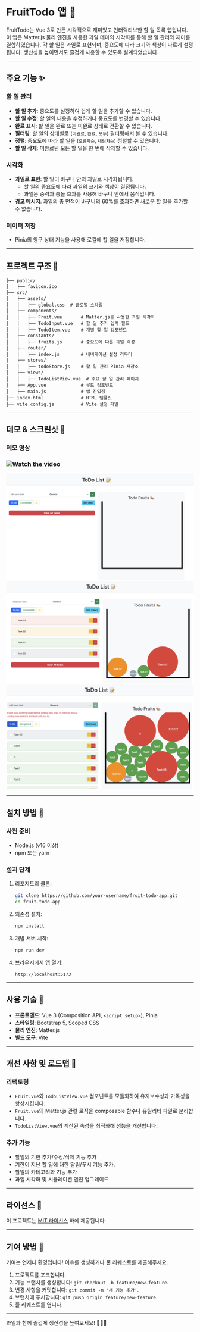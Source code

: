 # FruitTodo 앱 🍉

FruitTodo는 Vue 3로 만든 시각적으로 재미있고 인터랙티브한 할 일 목록 앱입니다. 이 앱은 Matter.js 물리 엔진을 사용한 과일 테마의 시각화를 통해 할 일 관리와 재미를 결합하였습니다. 각 할 일은 과일로 표현되며, 중요도에 따라 크기와 색상이 다르게 설정됩니다. 생산성을 높이면서도 즐겁게 사용할 수 있도록 설계되었습니다.

---

## 주요 기능 ✨

### 할 일 관리
- **할 일 추가**: 중요도를 설정하여 쉽게 할 일을 추가할 수 있습니다.
- **할 일 수정**: 할 일의 내용을 수정하거나 중요도를 변경할 수 있습니다.
- **완료 표시**: 할 일을 완료 또는 미완료 상태로 전환할 수 있습니다.
- **필터링**: 할 일의 상태별로 (`미완료`, `완료`, `모두`) 필터링해서 볼 수 있습니다.
- **정렬**: 중요도에 따라 할 일을 (`오름차순`, `내림차순`) 정렬할 수 있습니다.
- **할 일 삭제**: 미완료된 모든 할 일을 한 번에 삭제할 수 있습니다.

### 시각화
- **과일로 표현**: 할 일이 바구니 안의 과일로 시각화됩니다.
  - 할 일의 중요도에 따라 과일의 크기와 색상이 결정됩니다.
  - 과일은 중력과 충돌 효과를 사용해 바구니 안에서 움직입니다.
- **경고 메시지**: 과일의 총 면적이 바구니의 60%를 초과하면 새로운 할 일을 추가할 수 없습니다.

### 데이터 저장
- Pinia의 영구 상태 기능을 사용해 로컬에 할 일을 저장합니다.

---

## 프로젝트 구조 🐂

```plaintext
├── public/
│   ├── favicon.ico
├── src/
│   ├── assets/
│   │   ├── global.css  # 글로벌 스타일
│   ├── components/
│   │   ├── Fruit.vue       # Matter.js를 사용한 과일 시각화
│   │   ├── TodoInput.vue   # 할 일 추가 입력 필드
│   │   ├── TodoItem.vue    # 개별 할 일 컴포넌트
│   ├── constants/
│   │   ├── fruits.js       # 중요도에 따른 과일 속성
│   ├── router/
│   │   ├── index.js        # 네비게이션 설정 라우터
│   ├── stores/
│   │   ├── todoStore.js    # 할 일 관리 Pinia 저장소
│   ├── views/
│   │   ├── TodoListView.vue  # 주요 할 일 관리 페이지
│   ├── App.vue             # 루트 컴포넌트
│   ├── main.js             # 앱 진입점
├── index.html              # HTML 템플릿
├── vite.config.js          # Vite 설정 파일
```

---

## 데모 & 스크린샷 📸

### 데모 영상
### [![Watch the video](https://img.youtube.com/vi/ez9XW-NKxOY/0.jpg)](https://youtu.be/ez9XW-NKxOY)

![alt text](MockUp01.png) 
![alt text](MockUp02.png) 
![alt text](MockUp03.png)

---

## 설치 방법 🚧

### 사전 준비
- Node.js (v16 이상)
- npm 또는 yarn

### 설치 단계
1. 리포지토리 클론:
   ```bash
   git clone https://github.com/your-username/fruit-todo-app.git
   cd fruit-todo-app
   ```

2. 의존성 설치:
   ```bash
   npm install
   ```

3. 개발 서버 시작:
   ```bash
   npm run dev
   ```

4. 브라우저에서 앱 열기:
   ```
   http://localhost:5173
   ```

---

## 사용 기술 🧭

- **프론트엔드**: Vue 3 (Composition API, `<script setup>`), Pinia
- **스타일링**: Bootstrap 5, Scoped CSS
- **물리 엔진**: Matter.js
- **빌드 도구**: Vite

---

## 개선 사항 및 로드맵 🚀

### 리팩토링
- `Fruit.vue`와 `TodoListView.vue` 컴포넌트를 모듈화하여 유지보수성과 가독성을 향상시킵니다.
- `Fruit.vue`의 Matter.js 관련 로직을 composable 함수나 유틸리티 파일로 분리합니다.
- `TodoListView.vue`의 계산된 속성을 최적화해 성능을 개선합니다.

### 추가 기능
- 할일의 기한 추가/수정/삭제 기능 추가
- 기한이 지난 할 일에 대한 알림/푸시 기능 추가.
- 할일의 카테고리화 기능 추가
- 과일 시각화 및 시뮬레이션 엔진 업그레이드

---

## 라이선스 📝

이 프로젝트는 [MIT 라이선스](./LICENSE) 하에 제공됩니다.

---

## 기여 방법 🤝

기여는 언제나 환영입니다! 이슈를 생성하거나 풀 리퀘스트를 제출해주세요.

1. 프로젝트를 포크합니다.
2. 기능 브랜치를 생성합니다: `git checkout -b feature/new-feature`.
3. 변경 사항을 커밋합니다: `git commit -m '새 기능 추가'`.
4. 브랜치에 푸시합니다: `git push origin feature/new-feature`.
5. 풀 리퀘스트를 엽니다.

---

과일과 함께 즐겁게 생산성을 높여보세요! 🍎🍊🍇

